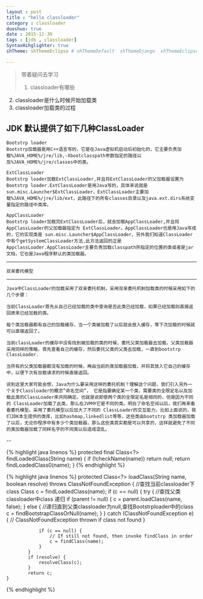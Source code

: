 ```yaml
---
layout : post
title : "hello classloader"
category : classloader
duoshuo: true
date : 2015-11-30
tags : [jdk , classloader]
SyntaxHihglighter: true
shTheme: shThemeEclipse # shThemeDefault  shThemeDjango  shThemeEclipse  shThemeEmacs  shThemeFadeToGrey  shThemeMidnight  shThemeRDark

---
```

>带着疑问去学习    
>1.	classloader有哪些   
2.	classloader是什么时候开始加载类    
3.	classloader加载类的过程    



JDK 默认提供了如下几种ClassLoader
---

	Bootstrp loader
	Bootstrp加载器是用C++语言写的，它是在Java虚拟机启动后初始化的，它主要负责加载%JAVA_HOME%/jre/lib,-Xbootclasspath参数指定的路径以及%JAVA_HOME%/jre/classes中的类。
	
	ExtClassLoader  
	Bootstrp loader加载ExtClassLoader,并且将ExtClassLoader的父加载器设置为Bootstrp loader.ExtClassLoader是用Java写的，具体来说就是 sun.misc.Launcher$ExtClassLoader，ExtClassLoader主要加载%JAVA_HOME%/jre/lib/ext，此路径下的所有classes目录以及java.ext.dirs系统变量指定的路径中类库。
	
	AppClassLoader 
	Bootstrp loader加载完ExtClassLoader后，就会加载AppClassLoader,并且将AppClassLoader的父加载器指定为 ExtClassLoader。AppClassLoader也是用Java写成的，它的实现类是 sun.misc.Launcher$AppClassLoader，另外我们知道ClassLoader中有个getSystemClassLoader方法,此方法返回的正是AppclassLoader.AppClassLoader主要负责加载classpath所指定的位置的类或者是jar文档，它也是Java程序默认的类加载器。

---
	双亲委托模型
---

	Java中ClassLoader的加载采用了双亲委托机制，采用双亲委托机制加载类的时候采用如下的几个步骤：
	
	当前ClassLoader首先从自己已经加载的类中查询是否此类已经加载，如果已经加载则直接返回原来已经加载的类。
	
	每个类加载器都有自己的加载缓存，当一个类被加载了以后就会放入缓存，等下次加载的时候就可以直接返回了。
	
	当前classLoader的缓存中没有找到被加载的类的时候，委托父类加载器去加载，父类加载器采用同样的策略，首先查看自己的缓存，然后委托父类的父类去加载，一直到bootstrp ClassLoader.
	
	当所有的父类加载器都没有加载的时候，再由当前的类加载器加载，并将其放入它自己的缓存中，以便下次有加载请求的时候直接返回。
	
	说到这里大家可能会想，Java为什么要采用这样的委托机制？理解这个问题，我们引入另外一个关于Classloader的概念“命名空间”， 它是指要确定某一个类，需要类的全限定名以及加载此类的ClassLoader来共同确定。也就是说即使两个类的全限定名是相同的，但是因为不同的 ClassLoader加载了此类，那么在JVM中它是不同的类。明白了命名空间以后，我们再来看看委托模型。采用了委托模型以后加大了不同的 ClassLoader的交互能力，比如上面说的，我们JDK本生提供的类库，比如hashmap,linkedlist等等，这些类由bootstrp 类加载器加载了以后，无论你程序中有多少个类加载器，那么这些类其实都是可以共享的，这样就避免了不同的类加载器加载了同样名字的不同类以后造成混乱。

--


{% highlight java linenos %}
protected final Class<?> findLoadedClass(String name) {
        if (!checkName(name))
            return null;
        return findLoadedClass0(name);
    }
{% endhighlight %}



{% highlight java linenos %}
 protected Class<?> loadClass(String name, boolean resolve)
        throws ClassNotFoundException
    {
			//查找当前classloader下class
            Class c = findLoadedClass(name);
            if (c == null) {
                try {
					//查找父类classloader中class 递归
                    if (parent != null) {
                        c = parent.loadClass(name, false);
                    } else {
						//递归直到父类classloader为null,查找Bootstrploader中的class
                        c = findBootstrapClassOrNull(name);
                    }
                } catch (ClassNotFoundException e) {
                    // ClassNotFoundException thrown if class not found
                }

                if (c == null) {
                    // If still not found, then invoke findClass in order
                    c = findClass(name);
                }
            }
            if (resolve) {
                resolveClass(c);
            }
            return c;
    }
{% endhighlight %}



